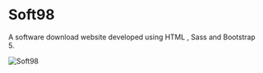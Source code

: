 # Soft98
A software download website developed using HTML , Sass and Bootstrap 5.

![Soft98](https://user-images.githubusercontent.com/103287710/199803596-936cec8a-0a3e-4660-b8b4-ed5b68f5ab1b.jpg)
